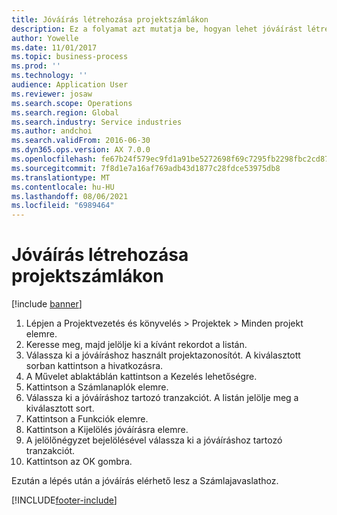 ```yaml
---
title: Jóváírás létrehozása projektszámlákon
description: Ez a folyamat azt mutatja be, hogyan lehet jóváírást létrehozni a már feladott projektszámlákon.
author: Yowelle
ms.date: 11/01/2017
ms.topic: business-process
ms.prod: ''
ms.technology: ''
audience: Application User
ms.reviewer: josaw
ms.search.scope: Operations
ms.search.region: Global
ms.search.industry: Service industries
ms.author: andchoi
ms.search.validFrom: 2016-06-30
ms.dyn365.ops.version: AX 7.0.0
ms.openlocfilehash: fe67b24f579ec9fd1a91be5272698f69c7295fb2298fbc2cd872f24a5858ce99
ms.sourcegitcommit: 7f8d1e7a16af769adb43d1877c28fdce53975db8
ms.translationtype: MT
ms.contentlocale: hu-HU
ms.lasthandoff: 08/06/2021
ms.locfileid: "6989464"
---
```

# <a name="create-a-credit-note-on-project-invoices"></a>Jóváírás létrehozása projektszámlákon

[!include [banner](../../includes/banner.md)]

1. Lépjen a Projektvezetés és könyvelés > Projektek > Minden projekt elemre. 
2. Keresse meg, majd jelölje ki a kívánt rekordot a listán. 
3. Válassza ki a jóváíráshoz használt projektazonosítót. A kiválasztott sorban kattintson a hivatkozásra. 
4. A Művelet ablaktáblán kattintson a Kezelés lehetőségre. 
5. Kattintson a Számlanaplók elemre. 
6. Válassza ki a jóváíráshoz tartozó tranzakciót. A listán jelölje meg a kiválasztott sort. 
7. Kattintson a Funkciók elemre. 
8. Kattintson a Kijelölés jóváírásra elemre. 
9. A jelölőnégyzet bejelölésével válassza ki a jóváíráshoz tartozó tranzakciót.
10. Kattintson az OK gombra. 

Ezután a lépés után a jóváírás elérhető lesz a Számlajavaslathoz.


[!INCLUDE[footer-include](../../includes/footer-banner.md)]